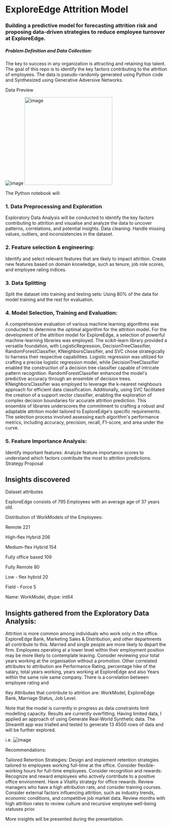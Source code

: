 #  ExploreEdge Attrition Model


### Building a predictive model for forecasting attrition risk and proposing data-driven strategies to reduce employee turnover at ExploreEdge.

##### Problem Definition and Data Collection:
The key to success in any organization is attracting and retaining top talent. The goal of this repo is to identify the key factors contributing to the attrition of employees. The data is pseudo-randomly generated using Python code and Synthesized using Generative Adversive Networks.


Data Preview


![image](https://github.com/ShaunMoloi/Attrition/assets/34385762/56cb6151-84d7-49a0-8fdc-211e19c5e207)
<img width="273" alt="image" src="https://github.com/ShaunMoloi/Attrition/assets/34385762/3abcabec-d4ef-40ab-b84e-6e958c1c7921">

The Python notebook will:
### 1. Data Preprocessing and Exploration
Exploratory Data Analysis will be conducted to identify the key factors contributing to attrition and visualise and analyze the data to uncover patterns, correlations, and potential insights. Data cleaning: Handle missing values, outliers, and inconsistencies in the dataset.
### 2. Feature selection & engineering: 
Identify and select relevant features that are likely to impact attrition. Create new features based on domain knowledge, such as tenure, job role scores, and employee rating indices.
### 3. Data Splitting
Split the dataset into training and testing sets: Using 80% of the data for model training and the rest for evaluation. 
### 4. Model Selection, Training and Evaluation:
A comprehensive evaluation of various machine learning algorithms was conducted to determine the optimal algorithm for the attrition model. For the development of the attrition model for ExploreEdge, a selection of powerful machine-learning libraries was employed. The scikit-learn library provided a versatile foundation, with LogisticRegression, DecisionTreeClassifier, RandomForestClassifier, KNeighborsClassifier, and SVC chose strategically to harness their respective capabilities. Logistic regression was utilized for crafting a precise logistic regression model, while DecisionTreeClassifier enabled the construction of a decision tree classifier capable of intricate pattern recognition. RandomForestClassifier enhanced the model's predictive accuracy through an ensemble of decision trees. KNeighborsClassifier was employed to leverage the k-nearest neighbours approach for efficient data classification. Additionally, using SVC facilitated the creation of a support vector classifier, enabling the exploration of complex decision boundaries for accurate attrition prediction. This ensemble of libraries underscores the commitment to crafting a robust and adaptable attrition model tailored to ExploreEdge's specific requirements.
The selection process involved assessing each algorithm's performance metrics, including accuracy, precision, recall, F1-score, and area under the curve.
### 5. Feature Importance Analysis:
Identify important features: Analyze feature importance scores to understand which factors contribute the most to attrition predictions.
Strategy Proposal

## Insights discovered
Dataset attributes

ExploreEdge consists of 795 Employees with an average age of 37 years old. 

Distribution of WorkModels of the Employees:

Remote                221

High-flex Hybrid      206

Medium-flex Hybrid    154

Fully office based    109

Fully Remote           80

Low - flex hybrid      20

Field - Force           5

Name: WorkModel, dtype: int64

## Insights gathered from the Exploratory Data Analysis: 
Attrition is more common among individuals who work only in the office. ExploreEdge Bank, Marketing Sales & Distribution, and other departments all contribute to this. Married and single people are more likely to depart the firm. Employees operating at a lower level within their employment position may be more likely to contemplate leaving. Consider reviewing your total years working at the organisation without a promotion. Other correlated attributes to attribution are Performance Rating, percentage hike of the salary, total years working, years working at ExploreEdge and also Years within the same role same company. There is a correlation between employee rating and 

Key Attributes that contribute to attrition are:
WorkModel, ExploreEdge Bank, Marriage Status, Job Level.

Note that the model is currently in progress as data constraints limit modelling capacity. Results are currently overfitting. Having limited data, I applied an approach of using Generate Real-World Synthetic data. The Streamlit app was trialled and tested to generate 13 4500 rows of data and will be further explored.

i.e. ![image](https://github.com/ShaunMoloi/Attrition/assets/34385762/4ef00567-c3d2-4f31-9988-8202540c9e7d)

   
 
Recommendations:

Tailored Retention Strategies: 
Design and implement retention strategies tailored to employees working full-time at the office. Consider flexible-working hours for full-time employees. 
Consider recognition and rewards: Recognize and reward employees who actively contribute to a positive office environment.
Have a Vitality strategy for office rewards. 
Review managers who have a high attribution rate, and consider training courses. 
Consider external factors influencing attrition, such as industry trends, economic conditions, and competitive job market data.
Review months with high attrition rates to review culture and recursive employee well-being statuses prior.


More insights will be presented during the presentation.
